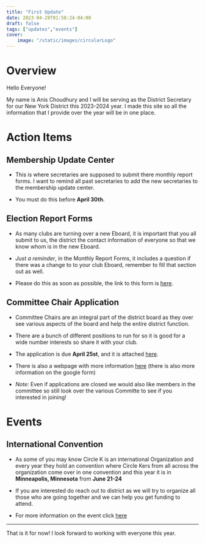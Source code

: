 ```yaml
---
title: "First Update"
date: 2023-04-28T01:58:24-04:00
draft: false
tags: ["updates","events"]
cover:
    image: "/static/images/circularLogo" 
---
```

# Overview

Hello Everyone!

My name is Anis Choudhury and I will be serving as the District Secretary for our New York District this 2023-2024 year. I made this site so all the information that I provide over the year will be in one place.

# Action Items

## Membership Update Center

- This is where secretaries are supposed to submit there monthly report forms. I want to remind all past secretaries to add the new secretaries to the membership update center. 

- You must do this before **April 30th**.

## Election Report Forms

- As many clubs are turning over a new Eboard, it is important that you all submit to us, the district the contact information of everyone so that we know whom is in the new Eboard. 

- *Just a reminder*, in the Monthly Report Forms, it includes a question if there was a change to to your club Eboard, remember to fill that section out as well.

- Please do this as soon as possible, the link to this form is [here](https://docs.google.com/forms/d/e/1FAIpQLScGRpJ7nfRUxuzY89XXQflKjTHZ3LgnnloXbx8aDvJRHTReYw/viewform).

## Committee Chair Application

- Committee Chairs are an integral part of the district board as they over see various aspects of the board and help the entire district function.

- There are a bunch of different positions to run for so it is good for a wide number interests so share it with your club. 

- The application is due **April 25st**, and it is attached [here](https://docs.google.com/forms/d/e/1FAIpQLSfx1DijiM7tyJUhG3pxmJuQmFJ1GkT2y99zqBSuEJRTLgpL5w/viewform?usp=sf_link).

- There is also a webpage with more information [here](/Digest/posts/committees) (there is also more information on the google form)

- *Note:* Even if applications are closed we would also like members in the committee so still look over the various Committe to see if you interested in joining!

# Events

## International Convention

- As some of you may know Circle K is an international Organization and every year they hold an convention where Circle Kers from all across the organization come over in one convention and this year it is in **Minneapolis, Minnesota** from **June 21-24** 

- If you are interested do reach out to district as we will try to organize all those who are going together and we can help you get funding to attend.

- For more information on the event click [here](/Digest/posts/icon)

---

That is it for now! I look forward to working with everyone this year.
